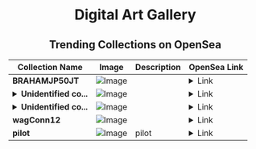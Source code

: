 <div align="center">

# Digital Art Gallery

## Trending Collections on OpenSea

| Collection Name                       | Image                                                                                     | Description                       | OpenSea Link                                                                                          |
|---------------------------------------|-------------------------------------------------------------------------------------------|-----------------------------------|--------------------------------------------------------------------------------------------------------|
| **BRAHAMJP50JT** | ![Image](https://raw.seadn.io/files/55c94e0da00a666c4c83e9c16cf914d8.svg?w=200&auto=format) |  | <details><summary>Link</summary>[BRAHAMJP50JT](https://opensea.io/collection/brahamjp50jt)</details> |
| **<details><summary>Unidentified co...</summary>Unidentified contract ec327697-c5eb-4f76-9413-9e7908b7f20a</details>** | ![Image](https://i.seadn.io/s/raw/files/cf57d187551dd413e4295042fa0b97b2.jpg?w=500&auto=format?w=200&auto=format) |  | <details><summary>Link</summary>[Unidentified contract ec327697-c5eb-4f76-9413-9e7908b7f20a](https://opensea.io/collection/unidentified-contract-ec327697-c5eb-4f76-9413-9e79)</details> |
| **<details><summary>Unidentified co...</summary>Unidentified contract 64debd97-0224-4bb0-9b17-83dca457b962</details>** | ![Image](https://i.seadn.io/s/raw/files/a837708742ad8afcb35eb60ba787976d.jpg?w=500&auto=format?w=200&auto=format) |  | <details><summary>Link</summary>[Unidentified contract 64debd97-0224-4bb0-9b17-83dca457b962](https://opensea.io/collection/unidentified-contract-64debd97-0224-4bb0-9b17-83dc)</details> |
| **wagConn12** | ![Image](https://i.seadn.io/s/raw/files/792a81e3c6394dd34dfcf897b45e7472.png?w=500&auto=format?w=200&auto=format) |  | <details><summary>Link</summary>[wagConn12](https://opensea.io/collection/wagconn12)</details> |
| **pilot** | ![Image](https://i.seadn.io/s/raw/files/d0603d7d06bc2ff06b114e2ea605192f.png?w=500&auto=format?w=200&auto=format) | pilot | <details><summary>Link</summary>[pilot](https://opensea.io/collection/pilot-61)</details> |

</div>